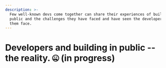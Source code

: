 ```yaml
---
description: >-
  Few well-known devs come together can share their experiences of building in
  public and the challenges they have faced and have seen the developers around
  them face.
---
```


# Developers and building in public -- the reality. 🤐 \(in progress\)

